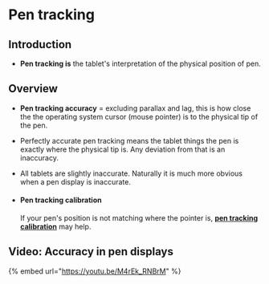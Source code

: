 # Pen tracking

## Introduction

* **Pen tracking is** the tablet's interpretation of the physical position of pen. &#x20;

## Overview

* **Pen tracking accuracy** = excluding parallax and lag, this is how close the the operating system cursor (mouse pointer) is to the physical tip of the pen.
* Perfectly accurate pen tracking means the tablet things the pen is exactly where the physical tip is. Any deviation from that is an inaccuracy.
* All tablets are slightly inaccurate. Naturally it is much more obvious when a pen display is inaccurate.
*   #### Pen tracking calibration

    If your pen's position is not matching where the pointer is, [**pen tracking calibration**](../customizing-your-experience/calibrate-pen-position-on-a-pen-display.md) may help.

## Video: Accuracy in pen displays

{% embed url="https://youtu.be/M4rEk_RNBrM" %}
